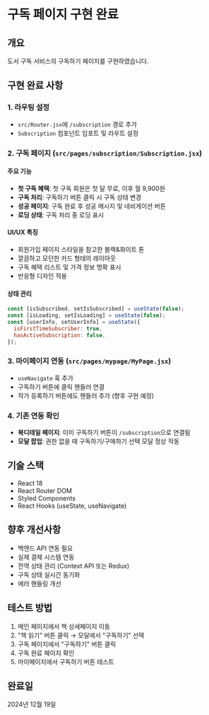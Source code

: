 # 구독 페이지 구현 완료

## 개요

도서 구독 서비스의 구독하기 페이지를 구현하였습니다.

## 구현 완료 사항

### 1. 라우팅 설정

- `src/Router.jsx`에 `/subscription` 경로 추가
- `Subscription` 컴포넌트 임포트 및 라우트 설정

### 2. 구독 페이지 (`src/pages/subscription/Subscription.jsx`)

#### 주요 기능

- **첫 구독 혜택**: 첫 구독 회원은 첫 달 무료, 이후 월 9,900원
- **구독 처리**: 구독하기 버튼 클릭 시 구독 상태 변경
- **성공 페이지**: 구독 완료 후 성공 메시지 및 네비게이션 버튼
- **로딩 상태**: 구독 처리 중 로딩 표시

#### UI/UX 특징

- 회원가입 페이지 스타일을 참고한 블랙&화이트 톤
- 깔끔하고 모던한 카드 형태의 레이아웃
- 구독 혜택 리스트 및 가격 정보 명확 표시
- 반응형 디자인 적용

#### 상태 관리

```javascript
const [isSubscribed, setIsSubscribed] = useState(false);
const [isLoading, setIsLoading] = useState(false);
const [userInfo, setUserInfo] = useState({
  isFirstTimeSubscriber: true,
  hasActiveSubscription: false,
});
```

### 3. 마이페이지 연동 (`src/pages/mypage/MyPage.jsx`)

- `useNavigate` 훅 추가
- 구독하기 버튼에 클릭 핸들러 연결
- 작가 등록하기 버튼에도 핸들러 추가 (향후 구현 예정)

### 4. 기존 연동 확인

- **북디테일 페이지**: 이미 구독하기 버튼이 `/subscription`으로 연결됨
- **모달 팝업**: 권한 없을 때 구독하기/구매하기 선택 모달 정상 작동

## 기술 스택

- React 18
- React Router DOM
- Styled Components
- React Hooks (useState, useNavigate)

## 향후 개선사항

- 백엔드 API 연동 필요
- 실제 결제 시스템 연동
- 전역 상태 관리 (Context API 또는 Redux)
- 구독 상태 실시간 동기화
- 에러 핸들링 개선

## 테스트 방법

1. 메인 페이지에서 책 상세페이지 이동
2. "책 읽기" 버튼 클릭 → 모달에서 "구독하기" 선택
3. 구독 페이지에서 "구독하기" 버튼 클릭
4. 구독 완료 페이지 확인
5. 마이페이지에서 구독하기 버튼 테스트

## 완료일

2024년 12월 19일
